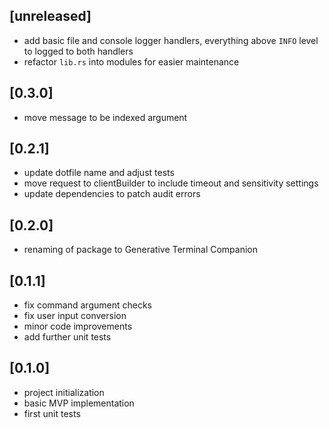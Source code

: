 ## [unreleased]

- add basic file and console logger handlers, everything above `INFO` level to logged to both handlers
- refactor `lib.rs` into modules for easier maintenance

## [0.3.0]

- move message to be indexed argument

## [0.2.1]

- update dotfile name and adjust tests
- move request to clientBuilder to include timeout and sensitivity settings
- update dependencies to patch audit errors

## [0.2.0]

- renaming of package to Generative Terminal Companion

## [0.1.1]

- fix command argument checks
- fix user input conversion
- minor code improvements
- add further unit tests

## [0.1.0]

- project initialization
- basic MVP implementation
- first unit tests
